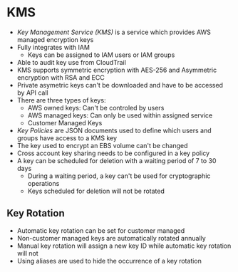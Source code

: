 # KMS

- *Key Management Service (KMS)* is a service which provides AWS managed encryption keys
- Fully integrates with IAM
    - Keys can be assigned to IAM users or IAM groups
- Able to audit key use from CloudTrail
- KMS supports symmetric encryption with AES-256 and Asymmetric encryption with RSA and ECC
- Private asymetric keys can't be downloaded and have to be accessed by API call
- There are three types of keys:
    - AWS owned keys: Can't be controled by users
    - AWS managed keys: Can only be used within assigned service
    - Customer Managed Keys
- *Key Policies* are JSON documents used to define which users and groups have access to a KMS key
- The key used to encrypt an EBS volume can't be changed
- Cross account key sharing needs to be configured in a key policy
- A key can be scheduled for deletion with a waiting period of 7 to 30 days
    - During a waiting period, a key can't be used for cryptographic operations
    - Keys scheduled for deletion will not be rotated

## Key Rotation
- Automatic key rotation can be set for customer managed
- Non-customer managed keys are automatically rotated annually
- Manual key rotation will assign a new key ID while automatic key rotation will not
- Using aliases are used to hide the occurrence of a key rotation
